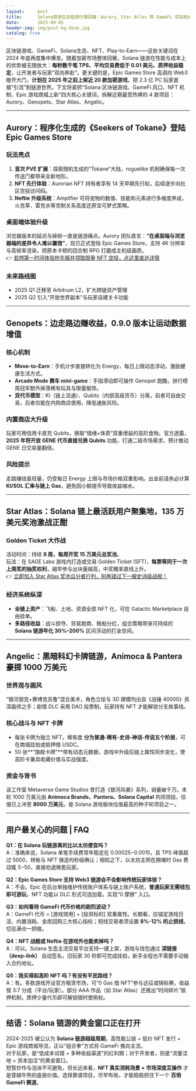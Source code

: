 ```yaml
---
layout:     post
title:      Solana链游生态链游行情回暖：Aurory、Star Atlas 等 GameFi 项目抢滩 Epic Games Store
date:       2025-09-05
header-img: img/post-bg-desk.jpg
catalog: true
---
```


区块链游戏、GameFi、Solana生态、NFT、Play-to-Earn——这些关键词在 2024 年底再度集中爆发。随着加密市场整体回暖，Solana 链游在性能与成本上的优势被无限放大：**每秒数千笔 TPS、平均交易费低于 0.01 美元、质押收益稳定**，让开发者与玩家“双向奔赴”。更关键的是，Epic Games Store 高调向 Web3 敞开大门，**计划在 2025 年之前上架近 20 款加密游戏**，把 2.3 亿 PC 玩家直接“引流”到链游世界。下文将紧抓“Solana 区块链游戏、GameFi 风口、NFT 机制、Epic 游戏商城上新”四大核心关键词，拆解近期最受热捧的 4 款项目：Aurory、Genopets、Star Atlas、Angelic。

---

## Aurory：程序化生成的《Seekers of Tokane》登陆 Epic Games Store

### 玩法亮点
1. **首次 PVE 扩展**：探索随机生成的“Tokane”大陆，roguelike 机制确保每一次传送门都带来全新地形。
2. **NFT 先行体验**：Aurorian NFT 持有者享有 14 天早期先行权，后续逐步向社区空投访问码。
3. **Neftie 升级系统**：Amplifier 可将宠物的数值、技能和元素进行多维度养成，火克草、雷克水等克制关系高度还原宝可梦式策略。

### 桌面端体验升级
浏览器版本的延迟与掉帧一直是链游痛点。Aurory 团队直言：**“在桌面端与浏览器端的差异令人难以置信”**，现已正式登陆 Epic Games Store，支持 4K 分辨率与高帧率渲染，把原本卡顿的回合制 RPG 打磨成主机级画质。  
👉 [若想第一时间体验抢先服并领取限量 NFT 空投，点这里直达详情](https://okxdog.com/)

### 未来路线图
- 2025 Q1 迁移至 Arbitrum L2，扩大跨链资产管理  
- 2025 Q2 引入“开放世界副本”与玩家自建关卡功能  

---

## Genopets：边走路边赚收益，0.9.0 版本让运动数据增值

### 核心机制
- **Move-to-Earn**：手机计步直接转化为 Energy，每日上限动态浮动，激励健康生活方式。  
- **Arcade Mode 赛车 mini-game**：手指滑动即可操作 Genopet 跑酷，排行榜周冠军额外掉落稀有玩具与限量服饰。  
- **双代币模型**：KI（链上流通）、Qubits（内部高级货币）分离，前者可自由交易，后者仅能在内购商店使用，降低通胀风险。

### 内置商店大升级
玩家可用信用卡直充 Qubits，换取“情绪+体质”双重增益的高阶食物。官方透露，**2025 年将开放 GENE 代币直接兑换 Qubits** 功能，打通二级市场需求，预计推动 GENE 日交易量翻倍。

### 风险提示
走路赚钱虽轻量，仍受每日 Energy 上限与市场价格双重影响。出金前请务必计算 **KI/SOL 汇率与链上 Gas**，避免因小额提币导致收益缩水。

---

## Star Atlas：Solana 链上最活跃用户聚集地，135 万美元奖池激战正酣

### Golden Ticket 大作战
活动时间：持续 **8 周，每周开奖 15 万美元总奖池**。  
玩法：在 SAGE Labs 游戏内打造或交易 Golden Ticket (SFT)，**每票等同于一次上周奖的抽奖权利**，越早参与出块量越高，中奖概率直线上升。  
👉 [立即加入 Star Atlas 奖池瓜分者行列，别再错过下一艘史诗级战舰！](https://okxdog.com/)

### 经济系统纵深
- **全链上资产**：飞船、土地、资源全部 NFT 化，可在 Galactic Marketplace 自由挂单。  
- **多路径收益**：战斗掠夺、贸易跑商、租船分红，组合策略带来可持续的 **Solana 链游年化 30%–200%** 区间浮动的打金空间。

---

## Angelic：黑暗科幻卡牌链游，Animoca & Pantera 豪掷 1000 万美元

### 世界观与画风
“银河朋克+赛博克苏鲁”混合美术，角色立绘与 3D 建模均出自《战锤 40000》资深画师之手；剧情 DLC 采用 DAO 投票制，玩家持有 NFT 才能解锁分支故事线。

### 核心战斗与 NFT 卡牌
- 每张卡牌为独立 NFT，稀有度 **分为普通-稀有-史诗-神话-传说五个阶层**，可在商城挂拍或抵押借 USDC。  
- 50 张**“旗舰卡牌”**带有动态元数据，游戏中升级后链上属性同步变化，使高阶卡兼具收藏价值与实战强度。

### 资金与背书
该工作室 Metaverse Game Studios 曾打造《银河风暴》系列，销量破千万。本轮 1000 万美元由 **Animoca Brands、Pantera、Solana Capital** 共同领投，估值已上冲至 **8000 万美元**，是 Solana 游戏板块估值最高的种子轮项目之一。

---

## 用户最关心的问题 | FAQ

**Q1：在 Solana 玩链游真的比以太坊便宜吗？**  
A：准确来说，Solana 单笔手续费常年稳定在 $0.00025-$0.0015，且 TPS 峰值超过 5000，转帐与 NFT 铸造均秒级确认；相较之下，以太坊主网在拥堵时 Gas 费动辄 $5-$50，直接劝退微氪玩家。

**Q2：Epic Games Store 支持 Web3 链游会不会影响传统玩家体验？**  
A：不会。Epic 在后台单独维护传统账户体系与链上账户系统，**普通玩家无需钱包即可游玩**，NFT 功能以 DLC 形式可选加载，实现“0 摩擦” 入口。

**Q3：如何看待 GameFi 代币价格的剧烈波动？**  
A：GameFi 代币 = [游戏效用] + [投资标的] 双重属性。长期看，应锚定游戏日活、内置消耗、金库回购三大核心指标；短线交易者须设置 **8%-12% 的止损线**，切忌满仓一把梭。

**Q4：NFT 战舰或 Neftie 在游戏外也能卖掉吗？**  
A：可以。Solana 生态主流交易平台支持一键上架，游戏与钱包通过 **深链接（deep-link）** 自动签名，旧玩家 30 秒即可完成挂拍，新手全程也不需要手动输入合约地址。

**Q5：我买得起高阶 NFT 吗？有没有平民路线？**  
A：有。多款游戏开设官方租赁市场，可“0 Gas 借 NFT”参与远征或锦标赛，收益按 3:7 分成（平台/玩家）。部分 AAA 作品（如 Star Atlas）还推出“时间碎片”抵押机制，质押少量代币即可解锁限时使用权。

---

## 结语：Solana 链游的黄金窗口正在打开

2024-2025 被公认为 **Solana 链游超级周期**。高性能公链 + 低价 NFT 发行 + Epic 游戏商城导流，正以“组合拳”方式将 GameFi 推向主流。  
对于玩家，是“低成本试错 + 多种收益渠道”的红利期；对于开发者，则是“流量洼地 + 资本加注”的黄金窗口。  
短暂炒作与泡沫不可避免，但长远来看，**NFT 真实消耗场景 + 市场深度互操作** 才是穿越牛熊的底层价值。选择靠谱项目，尽早布局，才能稳稳抓住下一个 **百倍 GameFi 赛道**。